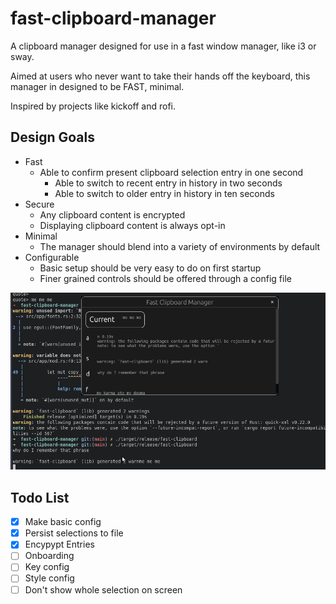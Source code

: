 # fast-clipboard-manager

A clipboard manager designed for use in a fast window manager, like i3 or sway.

Aimed at users who never want to take their hands off the keyboard, this manager in designed to be FAST, minimal.

Inspired by projects like kickoff and rofi.

## Design Goals

- Fast
  - Able to confirm present clipboard selection entry in one second
    - Able to switch to recent entry in history in two seconds
    - Able to switch to older entry in history in ten seconds
- Secure
  - Any clipboard content is encrypted
  - Displaying clipboard content is always opt-in
- Minimal
  - The manager should blend into a variety of environments by default
- Configurable
  - Basic setup should be very easy to do on first startup
  - Finer grained controls should be offered through a config file

![Screenshot as of 2023-03-12](https://github.com/aburd/fast-clipboard-manager/blob/main/resources/demo-2023-03-12%2021-10.gif?raw=true)

## Todo List

- [x] Make basic config
- [x] Persist selections to file
- [x] Encypypt Entries
- [ ] Onboarding
- [ ] Key config
- [ ] Style config
- [ ] Don't show whole selection on screen
